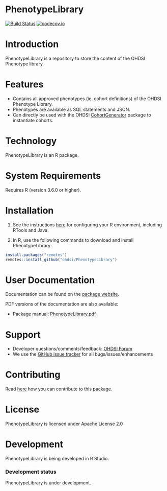 PhenotypeLibrary
================

[![Build Status](https://github.com/OHDSI/PhenotypeLibrary/workflows/R-CMD-check/badge.svg)](https://github.com/OHDSI/PhenotypeLibrary/actions?query=workflow%3AR-CMD-check)
[![codecov.io](https://codecov.io/github/OHDSI/PhenotypeLibrary/coverage.svg?branch=main)](https://codecov.io/github/OHDSI/PhenotypeLibrary?branch=main)

Introduction
============
PhenotypeLibrary is a repository to store the content of the OHDSI Phenotype library.

Features
========
- Contains all approved phenotypes (ie. cohort definitions) of the OHDSI Phenotype Library.
- Phenotypes are available as SQL statements and JSON.
- Can directly be used with the OHDSI [CohortGenerator](https://ohdsi.github.io/CohortGenerator/) package to instantiate cohorts.

Technology
============
PhenotypeLibrary is an R package.

System Requirements
============
Requires R (version 3.6.0 or higher). 

Installation
=============
1. See the instructions [here](https://ohdsi.github.io/Hades/rSetup.html) for configuring your R environment, including RTools and Java.

2. In R, use the following commands to download and install PhenotypeLibrary:

  ```r
  install.packages("remotes")
  remotes::install_github("ohdsi/PhenotypeLibrary")
  ```

User Documentation
==================
Documentation can be found on the [package website](https://ohdsi.github.io/PhenotypeLibrary).

PDF versions of the documentation are also available:
* Package manual: [PhenotypeLibrary.pdf](https://raw.githubusercontent.com/OHDSI/PhenotypeLibrary/main/extras/PhenotypeLibrary.pdf)

Support
=======
* Developer questions/comments/feedback: <a href="http://forums.ohdsi.org/c/developers">OHDSI Forum</a>
* We use the <a href="https://github.com/OHDSI/PhenotypeLibrary/issues">GitHub issue tracker</a> for all bugs/issues/enhancements

Contributing
============
Read [here](https://ohdsi.github.io/Hades/contribute.html) how you can contribute to this package.

License
=======
PhenotypeLibrary is licensed under Apache License 2.0

Development
===========
PhenotypeLibrary is being developed in R Studio.

### Development status

PhenotypeLibrary is under development.